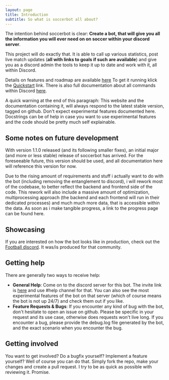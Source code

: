 ```yaml
---
layout: page
title: Introduction
subtitle: So what is soccerbot all about?
---
```

The intention behind soccerbot is clear: **Create a bot, that will
give you all the information you will ever need on on soccer within
your discord server**.

This project will do exactly that. It is able to call up various
statistics, post live match updates (**all with links to goals if
such are available**) and give you as a discord admin the tools
to keep it up to date and work with it, all within Discord.

Details on features and roadmap are available [here](features.md)
To get it running klick the [Quickstart](quickstart.md) link.
There is also full documentation about all commands within Discord
[here](documentation.md).

A quick warning at the end of this paragraph: This website and
the documentation containing it, will always respond to the latest
stable version, tagged on github. Don't expect experimental
features documented here. Docstrings can be of help in case you
want to use experimental features and the code should be pretty
much self explainable.

## Some notes on future development
With version 1.1.0 released (and its following smaller fixes), an
initial major (and more or less stable) release of soccerbot has arrived.
For the foreseeable future, this version should be used, and all
documentation here will reference this version for now.

Due to the rising amount of requirements and stuff i actually want to
do with the bot (including removing the entanglement to discord), i
will rework most of the codebase, to better reflect the backend and
frontend side of the code. This rework will also include a massive
amount of optimization, multiprocessing approach (the backend and each
frontend will run in their dedicated processes) and much much more
data, that is accessible within the data. As soon as i make tangible
progress, a link to the progress page can be found here.

## Showcasing
If you are interested on how the bot looks like in production, check out
the [Football discord](https://discord.gg/NPt55Ed). It was/is
produced for that community.

## Getting help

There are generally two ways to receive help:

* **General Help**: Come on to the discord server for this bot. The invite link
is [here](https://discord.gg/wGDvGR9) and use #help channel for that.
You can also see the most experimental features of the bot on
that server (which of course means the bot is not up 24/7) and
check them out if you like.
* **Feature Requests & Bugs**: If you encounter any kind of bug
with the bot, don't hesitate to open an issue on github. Please
be specific in your request and its use case, otherwise does
requests won't live long. If you encounter a bug, please provide
the debug.log file generated by the bot, and the exact scenario
when you encounter the bug.


## Getting involved

You want to get involved? Do a bugfix yourself? Implement a feature yourself? Well of course you can do that. Simply fork the repo, make your changes and create a pull request. I try to be as quick as possible with reviewing it. Promise.
